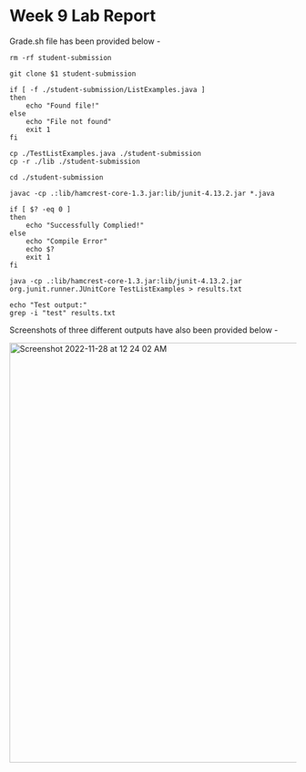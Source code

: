 # Week 9 Lab Report

Grade.sh file has been provided below -

```
rm -rf student-submission

git clone $1 student-submission

if [ -f ./student-submission/ListExamples.java ]
then
    echo "Found file!"
else
    echo "File not found"
    exit 1
fi

cp ./TestListExamples.java ./student-submission
cp -r ./lib ./student-submission

cd ./student-submission

javac -cp .:lib/hamcrest-core-1.3.jar:lib/junit-4.13.2.jar *.java

if [ $? -eq 0 ]
then
    echo "Successfully Complied!"
else
    echo "Compile Error"
    echo $?
    exit 1
fi

java -cp .:lib/hamcrest-core-1.3.jar:lib/junit-4.13.2.jar org.junit.runner.JUnitCore TestListExamples > results.txt

echo "Test output:"
grep -i "test" results.txt
```

Screenshots of three different outputs have also been provided below - 


<img width="737" alt="Screenshot 2022-11-28 at 12 24 02 AM" src="https://user-images.githubusercontent.com/114549600/204229058-363075bd-dc96-4cac-9058-283e93bf9074.png">




